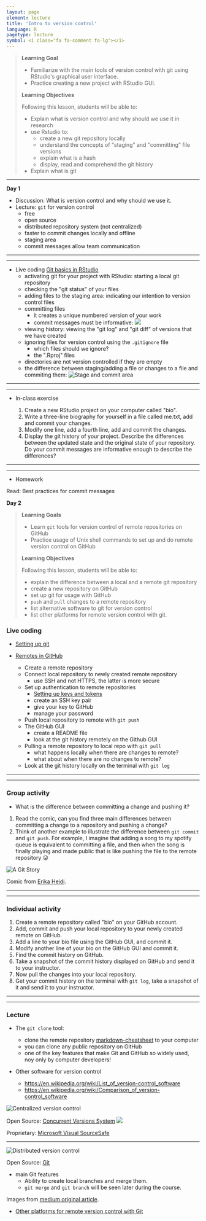 ```yaml
---
layout: page
element: lecture
title: 'Intro to version control'
language: R
pagetype: lecture
symbol: <i class="fa fa-comment fa-lg"></i>
---
```


<!--
[Measuring biodiversity]({{ site.baseurl }}/materials/01_BiodiversityMeasures/01_BiodiversityMeasures.html)

[Manipulating data]({{ site.baseurl }}/materials/02_Manipulating_data/02_ManipulatingData.html)
-->
<!--

Slides:

[Introduction to R and Version Control]({{ site.baseurl }}/materials/01_RIntro_VersionControl/01_RIntro_VersionControl.html)

-->


> **Learning Goal**
>
> - Familiarize with the main tools of version control with git using RStudio's graphical user interface.
> - Practice creating a new project with RStudio GUI.
>
> **Learning Objectives**
>
> Following this lesson, students will be able to:
>
> - Explain what is version control and why should we use it in research
> - use Rstudio to:
>   - create a new git repository locally
>   - understand the concepts of "staging" and "committing" file versions
>   - explain what is a hash
>   - display, read and comprehend the git history
> - Explain what is git
>
---

**Day 1**

* Discussion: What is version control and why should we use it.
* Lecture: `git` for version control
  - free
  - open source
  - distributed repository system (not centralized)
  - faster to commit changes locally and offline
  - staging area
  - commit messages allow team communication

---
---

* Live coding [Git basics in RStudio](http://nicercode.github.io/git/rstudio.html)
  - activating git for your project with RStudio: starting a local git repository
  - checking the "git status" of your files
  - adding files to the staging area: indicating our intention to version control files
  - committing files
    - it creates a unique numbered version of your work
    - commit messages must be informative:
    ![](https://workchronicles.com/wp-content/uploads/2020/08/Small-Changes-768x768.png)
  - viewing history: viewing the "git log" and "git diff" of versions that we have created
  - ignoring files for version control using the `.gitignore` file
    - which files should we ignore?
    - the ".Rproj" files
  - directories are not version controlled if they are empty
  - the difference between staging/adding a file or changes to a file and commiting them:
  ![Stage and commit area](https://swcarpentry.github.io/git-novice/fig/git-staging-area.svg)

---
---

* In-class exercise

  1. Create a new RStudio project on your computer called "bio".
  1. Write a three-line biography for yourself in a file called me.txt, add and commit your changes.
  1. Modify one line, add a fourth line, add and commit the changes.
  1. Display the git history of your project. Describe the differences between the updated state and the original state of your repository. Do your commit messages are informative enough to describe the differences?

---
---

* Homework

Read: Best practices for commit messages


**Day 2**

> **Learning Goals**
>
> - Learn `git` tools for version control of remote repositories on GitHub
> - Practice usage of Unix shell commands to set up and do remote version control on GitHub
>
> **Learning Objectives**
>
> Following this lesson, students will be able to:
>
> - explain the difference between a local and a remote git repository
> - create a new repository on GitHub
> - set up git for usage with GitHub
> - `push` and `pull` changes to a remote repository
> - list alternative software to git for version control
> - list other platforms for remote version control with git.

### Live coding

* [Setting up git](https://swcarpentry.github.io/git-novice/02-setup/index.html)

* [Remotes in GitHub](https://swcarpentry.github.io/git-novice/07-github/index.html)
  - Create a remote repository
  - Connect local repository to newly created remote repository
    - use SSH and not HTTPS, the latter is more secure
  - Set up authentication to remote repositories
    - [Setting up keys and tokens](https://github.com/LunaSare/lunasare-blogdown/blob/main/content/post-dev/2022-02-01_configuring-git/index.md)
    - create an SSH key pair
    - give your key to GitHub
    - manage your password
  - Push local repository to remote with `git push`
  - The GitHub GUI
    - create a README file
    - look at the git history remotely on the Github GUI
  - Pulling a remote repository to local repo with `git pull`
    - what happens locally when there are changes to remote?
    - what about when there are no changes to remote?
  - Look at the git history locally on the terminal with `git log`

---
---

### Group activity

* What is the difference between committing a change and pushing it?

1. Read the comic, can you find three main differences between committing a change to a repository and pushing a change?
2. Think of another example to illustrate the difference between `git commit` and `git push`. For example, I imagine that adding a song to my spotify queue is equivalent to committing a file, and then when the song is finally playing and made public that is like pushing the file to the remote repository 😜

![A Git Story](https://res.cloudinary.com/practicaldev/image/fetch/s--pYxSazy8--/c_limit%2Cf_auto%2Cfl_progressive%2Cq_auto%2Cw_880/https://thepracticaldev.s3.amazonaws.com/i/d9n3kcnc76l5viwl4z2n.jpeg)

Comic from [Erika Heidi](https://dev.to/erikaheidi/stage-commit-push-a-git-story-comic-a37).

<!-- Additional for the activity: a jamboard with missing cells: -->
<!-- Fill the missing cells in the [comparative table](http://cdn.differencebetween.net/wp-content/uploads/2019/10/Commit-vs-Push.jpg). -->


---
---

### Individual activity

1. Create a remote repository called "bio" on your GitHub account.
2. Add, commit and push your local repository to your newly created remote on GitHub.
3. Add a line to your bio file using the GitHub GUI, and commit it.
4. Modify another line of your bio on the GitHub GUI and commit it.
3. Find the commit history on GitHub.
4. Take a snapshot of the commit history displayed on GitHub and send it to your instructor.
5. Now pull the changes into your local repository.
6. Get your commit history on the terminal with `git log`, take a snapshot of it and send it to your instructor.

---
---

### Lecture

* The `git clone` tool:
  - clone the remote repository [markdown-cheatsheet](https://github.com/LunaSare/markdown-cheatsheet) to your computer
  - you can clone any public repository on GitHub
  - one of the key features that make Git and GitHub so widely used, noy only by computer developers!

* Other software for version control
  - https://en.wikipedia.org/wiki/List_of_version-control_software
  - https://en.wikipedia.org/wiki/Comparison_of_version-control_software

![Centralized version control](https://miro.medium.com/max/674/1*2FZbXMmr_FTV2T3LFj33sA.png)

Open Source: [Concurrent Versions System](https://en.wikipedia.org/wiki/Concurrent_Versions_System)
![](http://savannah.nongnu.org/images/Savannah.theme/floating.png)

Proprietary: [Microsoft Visual SourceSafe](https://learn.microsoft.com/en-us/previous-versions/ms181038(v=vs.80))

---

![Distributed version control](https://miro.medium.com/max/834/1*2cG4BW2m1E-EcklOLG51jg.png)

Open Source: [Git](https://git-scm.com/)
* main Git features
  - Ability to create local branches and merge them.
  - `git merge` and `git branch` will be seen later during the course.

Images from [medium original article](https://medium.com/analytics-vidhya/what-is-version-control-tool-explore-git-and-github-e8c4e719bc05).

* [Other platforms for remote version control with Git](https://www.guru99.com/github-alternative.html)

